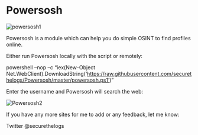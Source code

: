 # Powersosh


![powersosh1](https://ctrla1tdel.files.wordpress.com/2020/01/image-31.png)

Powersosh is a module which can help you do simple OSINT to find profiles online.


Either run Powersosh locally with the script or remotely: 

powershell –nop –c “iex(New-Object Net.WebClient).DownloadString(‘https://raw.githubusercontent.com/securethelogs/Powersosh/master/powersosh.ps1’)”


Enter the username and Powersosh will search the web:

![Powersosh2](https://ctrla1tdel.files.wordpress.com/2020/02/powersosh.gif)

If you have any more sites for me to add or any feedback, let me know:

Twitter @securethelogs
